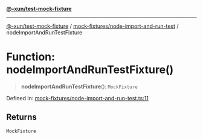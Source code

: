 [**@-xun/test-mock-fixture**](../../../README.md)

***

[@-xun/test-mock-fixture](../../../README.md) / [mock-fixtures/node-import-and-run-test](../README.md) / nodeImportAndRunTestFixture

# Function: nodeImportAndRunTestFixture()

> **nodeImportAndRunTestFixture**(): `MockFixture`

Defined in: [mock-fixtures/node-import-and-run-test.ts:11](https://github.com/Xunnamius/test-utils/blob/fb7ffeb540b6329cd58507a70130e011f552c63c/packages/test-mock-fixture/src/mock-fixtures/node-import-and-run-test.ts#L11)

## Returns

`MockFixture`
